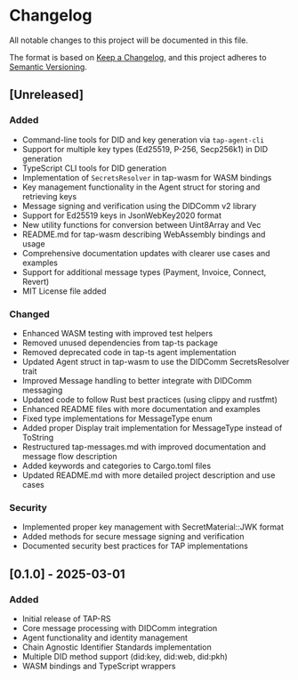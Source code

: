 # Changelog

All notable changes to this project will be documented in this file.

The format is based on [Keep a Changelog](https://keepachangelog.com/en/1.0.0/),
and this project adheres to [Semantic Versioning](https://semver.org/spec/v2.0.0.html).

## [Unreleased]

### Added
- Command-line tools for DID and key generation via `tap-agent-cli`
- Support for multiple key types (Ed25519, P-256, Secp256k1) in DID generation
- TypeScript CLI tools for DID generation
- Implementation of `SecretsResolver` in tap-wasm for WASM bindings
- Key management functionality in the Agent struct for storing and retrieving keys
- Message signing and verification using the DIDComm v2 library
- Support for Ed25519 keys in JsonWebKey2020 format
- New utility functions for conversion between Uint8Array and Vec<u8>
- README.md for tap-wasm describing WebAssembly bindings and usage
- Comprehensive documentation updates with clearer use cases and examples
- Support for additional message types (Payment, Invoice, Connect, Revert)
- MIT License file added

### Changed
- Enhanced WASM testing with improved test helpers
- Removed unused dependencies from tap-ts package
- Removed deprecated code in tap-ts agent implementation
- Updated Agent struct in tap-wasm to use the DIDComm SecretsResolver trait
- Improved Message handling to better integrate with DIDComm messaging
- Updated code to follow Rust best practices (using clippy and rustfmt)
- Enhanced README files with more documentation and examples
- Fixed type implementations for MessageType enum
- Added proper Display trait implementation for MessageType instead of ToString
- Restructured tap-messages.md with improved documentation and message flow description
- Added keywords and categories to Cargo.toml files
- Updated README.md with more detailed project description and use cases

### Security
- Implemented proper key management with SecretMaterial::JWK format
- Added methods for secure message signing and verification
- Documented security best practices for TAP implementations

## [0.1.0] - 2025-03-01

### Added
- Initial release of TAP-RS
- Core message processing with DIDComm integration
- Agent functionality and identity management
- Chain Agnostic Identifier Standards implementation
- Multiple DID method support (did:key, did:web, did:pkh)
- WASM bindings and TypeScript wrappers
